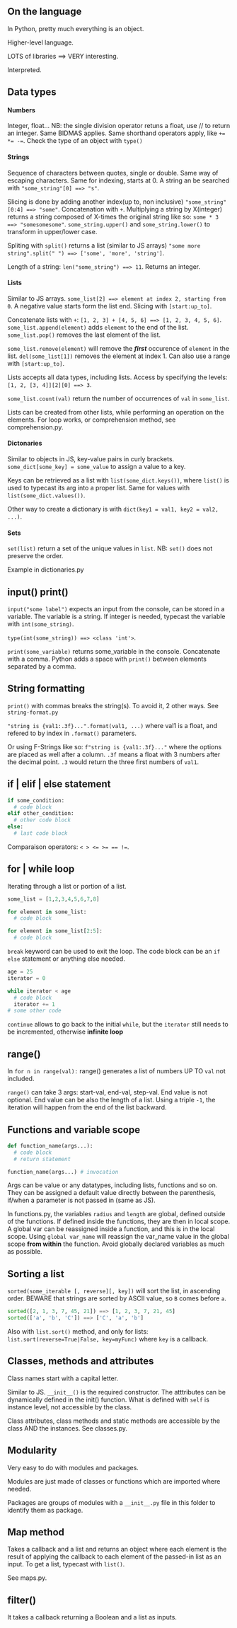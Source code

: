 ## On the language

In Python, pretty much everything is an object.

Higher-level language.

LOTS of libraries ==> VERY interesting.

Interpreted.

## Data types

#### Numbers

Integer, float...
NB: the single division operator retuns a float, use // to return an integer.
Same BIDMAS applies. Same shorthand operators apply, like `+= *= -=`.
Check the type of an object with `type()`

#### Strings

Sequence of characters between quotes, single or double. Same way of escaping characters.
Same for indexing, starts at 0. A string an be searched with `"some_string"[0] ==> "s"`.

Slicing is done by adding another index(up to, non inclusive) `"some_string"[0:4] ==> "some"`.
Concatenation with `+`.
Multiplying a string by X(integer) returns a string composed of X-times the original string like so: `some * 3 ==> "somesomesome"`.
`some_string.upper()` and `some_string.lower()` to transform in upper/lower case.

Spliting with `split()` returns a list (similar to JS arrays) `"some more string".split(" ") ==> ['some', 'more', 'string']`.

Length of a string: `len("some_string") ==> 11`. Returns an integer.

#### Lists

Similar to JS arrays. `some_list[2] ==> element at index 2, starting from 0`. A negative value starts form the list end. Slicing with `[start:up_to]`.

Concatenate lists with `+`: `[1, 2, 3] + [4, 5, 6] ==> [1, 2, 3, 4, 5, 6]`.
`some_list.append(element)` adds `elememt` to the end of the list. `some_list.pop()` removes the last element of the list.

`some_list.remove(element)` will remove the **_first_** occurence of `element` in the list. `del(some_list[1])` removes the element at index 1. Can also use a range with `[start:up_to]`.

Lists accepts all data types, including lists. Access by specifying the levels: `[1, 2, [3, 4]][2][0] ==> 3`.

`some_list.count(val)` return the number of occurrences of `val` in `some_list`.

Lists can be created from other lists, while performing an operation on the elements. For loop works, or comprehension method, see comprehension.py.

#### Dictonaries

Similar to objects in JS, key-value pairs in curly brackets. `some_dict[some_key] = some_value` to assign a value to a key.

Keys can be retrieved as a list with `list(some_dict.keys())`, where `list()` is used to typecast its arg into a proper list. Same for values with `list(some_dict.values())`.

Other way to create a dictionary is with `dict(key1 = val1, key2 = val2, ...)`.

#### Sets

`set(list)` return a set of the unique values in `list`. NB: `set()` does not preserve the order.

Example in dictionaries.py

## input() print()

`input("some label")` expects an input from the console, can be stored in a variable. The variable is a string. If integer is needed, typecast the variable with `int(some_string)`.

`type(int(some_string)) ==> <class 'int'>`.

`print(some_variable)` returns some_variable in the console. Concatenate with a comma. Python adds a space with `print()` between elements separated by a comma.

## String formatting

`print()` with commas breaks the string(s). To avoid it, 2 other ways. See `string-format.py`

`"string is {val1:.3f}...".format(val1, ...)` where val1 is a float, and refered to by index in `.format()` parameters.

Or using F-Strings like so: `f"string is {val1:.3f}..."` where the options are placed as well after a column. `.3f` means a float with 3 numbers after the decimal point. `.3` would return the three first numbers of `val1`.

## if | elif | else statement

```python
if some_condition:
  # code block
elif other_condition:
  # other code block
else:
  # last code block
```

Comparaison operators: `< > <= >= == !=`.

## for | while loop

Iterating through a list or portion of a list.

```python
some_list = [1,2,3,4,5,6,7,8]

for element in some_list:
  # code block

for element in some_list[2:5]:
  # code block
```

`break` keyword can be used to exit the loop. The code block can be an `if else` statement or anything else needed.

```python
age = 25
iterator = 0

while iterator < age
  # code block
  iterator += 1
# some other code
```

`continue` allows to go back to the initial `while`, but the `iterator` still needs to be incremented, otherwise **infinite loop**

## range()

In `for n in range(val):` range() generates a list of numbers UP TO `val` not included.

`range()` can take 3 args: start-val, end-val, step-val. End value is not optional. End value can be also the length of a list. Using a triple `-1`, the iteration will happen from the end of the list backward.

## Functions and variable scope

```python
def function_name(args...):
  # code block
  # return statement

function_name(args...) # invocation
```

Args can be value or any datatypes, including lists, functions and so on. They can be assigned a default value directly between the parenthesis, if/when a parameter is not passed in (same as JS).

In functions.py, the variables `radius` and `length` are global, defined outside of the functions. If defined inside the functions, they are then in local scope. A global var can be reassigned inside a function, and this is in the local scope. Using `global var_name` will reassign the var_name value in the global scope **from within** the function. Avoid globally declared variables as much as possible.

## Sorting a list

`sorted(some_iterable [, reverse][, key])` will sort the list, in ascending order. BEWARE that strings are sorted by ASCII value, so `B` comes before `a`.

```python
sorted([2, 1, 3, 7, 45, 21]) ==> [1, 2, 3, 7, 21, 45]
sorted(['a', 'b', 'C']) ==> ['C', 'a', 'b']
```

Also with `list.sort()` method, and only for lists: `list.sort(reverse=True|False, key=myFunc)` where `key` is a callback.

## Classes, methods and attributes

Class names start with a capital letter.

Similar to JS. `__init__()` is the required constructor. The atttributes can be dynamically defined in the init() function. What is defined with `self` is instance level, not accessible by the class.

Class attributes, class methods and static methods are accessible by the class AND the instances. See classes.py.

## Modularity

Very easy to do with modules and packages.

Modules are just made of classes or functions which are imported where needed.

Packages are groups of modules with a `__init__.py` file in this folder to identify them as package.

## Map method

Takes a callback and a list and returns an object where each element is the result of applying the callback to each element of the passed-in list as an input. To get a list, typecast with `list()`.

See maps.py.

## filter()

It takes a callback returning a Boolean and a list as inputs.
